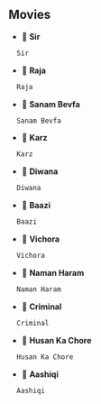 ## Movies

- 🎥 **Sir**
```bash
  Sir
```
- 🎥 **Raja**
```bash
  Raja
```
- 🎥 **Sanam Bevfa**
```bash
  Sanam Bevfa
```
- 🎥 **Karz**
```bash
  Karz
```
- 🎥 **Diwana**
```bash
  Diwana
```
- 🎥 **Baazi**
```bash
  Baazi
```
- 🎥 **Vichora**
```bash
  Vichora
```
- 🎥 **Naman Haram**
```bash
  Naman Haram
```
- 🎥 **Criminal**
```bash
  Criminal
```
- 🎥 **Husan Ka Chore**
```bash
  Husan Ka Chore
```
- 🎥 **Aashiqi**
```bash
  Aashiqi
```

